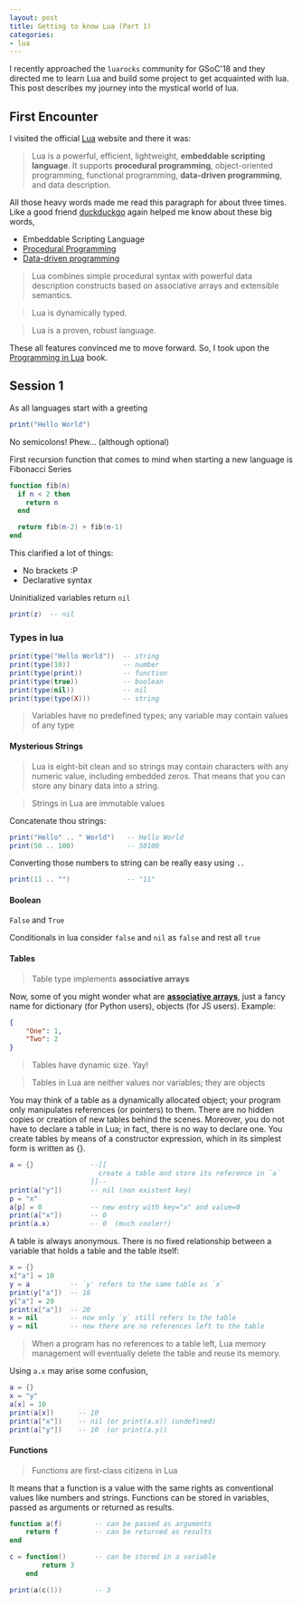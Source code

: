 ```yaml
---
layout: post
title: Getting to know Lua (Part 1)
categories:
- lua
---
```


I recently approached the `luarocks` community for GSoC'18 and they directed me to learn Lua and build some project to get acquainted with lua. This post describes my journey into the mystical world of lua.

## First Encounter

I visited the official [Lua](https://www.lua.org/about.html) website and there it was:

> Lua is a powerful, efficient, lightweight, **embeddable scripting language**. It supports **procedural programming**, object-oriented programming, functional programming, **data-driven programming**, and data description.

All those heavy words made me read this paragraph for about three times.  
Like a good friend [duckduckgo](https://duckduckgo.com) again helped me know about these big words,

- Embeddable Scripting Language
- [Procedural Programming](https://en.wikipedia.org/wiki/Procedural_programming)
- [Data-driven programming](https://en.wikipedia.org/wiki/Data-driven_programming)

> Lua combines simple procedural syntax with powerful data description constructs based on associative arrays and extensible semantics.

> Lua is dynamically typed.

> Lua is a proven, robust language.

These all features convinced me to move forward. So, I took upon the [Programming in Lua](https://www.lua.org/pil/) book.

## Session 1

As all languages start with a greeting

```lua
print("Hello World")
```

No semicolons! Phew... (although optional)

First recursion function that comes to mind when starting a new language is Fibonacci Series
```lua
function fib(n)
  if n < 2 then
    return n
  end

  return fib(n-2) + fib(n-1)
end
```

This clarified a lot of things:
- No brackets :P
- Declarative syntax

Uninitialized variables return `nil`

```lua
print(z)  -- nil
```

### Types in lua

```lua
print(type("Hello World"))  -- string
print(type(10))             -- number
print(type(print))          -- function
print(type(true))           -- boolean
print(type(nil))            -- nil
print(type(type(X)))        -- string
```

> Variables have no predefined types; any variable may contain values of any type

#### Mysterious Strings

> Lua is eight-bit clean and so strings may contain characters with any numeric value, including embedded zeros. That means that you can store any binary data into a string.

> Strings in Lua are immutable values

Concatenate thou strings: 

```lua
print("Hello" .. " World")   -- Hello World
print(50 .. 100)             -- 50100
```

Converting those numbers to string can be really easy using `..`

```lua
print(11 .. "")              -- "11"
```

#### Boolean

`False` and `True`

Conditionals in lua consider `false` and `nil` as `false` and rest all `true`

#### Tables

> Table type implements **associative arrays**

Now, some of you might wonder what are **[associative arrays](https://en.wikipedia.org/wiki/Associative_array)**, just a fancy name for dictionary (for Python users), objects (for JS users). Example:

```json
{
    "One": 1,
    "Two": 2
}
```

> Tables have dynamic size. Yay!

> Tables in Lua are neither values nor variables; they are objects

You may think of a table as a dynamically allocated object; your program only manipulates references (or pointers) to them. There are no hidden copies or creation of new tables behind the scenes. Moreover, you do not have to declare a table in Lua; in fact, there is no way to declare one. You create tables by means of a constructor expression, which in its simplest form is written as {}.

```lua
a = {}              --[[ 
                      create a table and store its reference in `a`
                    ]]--
print(a["y"])       -- nil (non existent key)
p = "x"
a[p] = 0            -- new entry with key="x" and value=0
print(a["x"])       -- 0
print(a.x)          -- 0  (much cooler!)
```

A table is always anonymous. There is no fixed relationship between a variable that holds a table and the table itself:

```lua
x = {}
x["a"] = 10
y = a          -- `y' refers to the same table as `x`
print(y["a"])  -- 10
y["a"] = 20
print(x["a"])  -- 20
x = nil        -- now only `y` still refers to the table
y = nil        -- now there are no references left to the table
```

> When a program has no references to a table left, Lua memory management will eventually delete the table and reuse its memory.

Using `a.x` may arise some confusion,

```lua
a = {}
x = "y"
a[x] = 10
print(a[x])      -- 10
print(a["x"])    -- nil (or print(a.x)) (undefined)
print(a["y"])    -- 10  (or print(a.y))
```

#### Functions

> Functions are first-class citizens in Lua

It means that a function is a value with the same rights as conventional values like numbers and strings. Functions can be stored in variables, passed as arguments or returned as results.

```lua
function a(f)        -- can be passed as arguments
    return f         -- can be returned as results
end

c = function()       -- can be stored in a variable
        return 3
    end

print(a(c()))        -- 3
```
